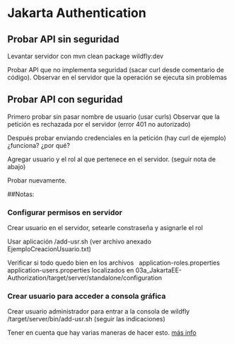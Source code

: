 # Jakarta Authentication

## Probar API sin seguridad

Levantar servidor con mvn clean package wildfly:dev

Probar API que no implementa seguridad (sacar curl desde comentario de código). 
Observar en el servidor que la operación se ejecuta sin problemas


## Probar API con seguridad

Primero probar sin pasar nombre de usuario (usar curls)
Observar que la petición es rechazada por el servidor (error 401 no autorizado)

Después probar enviando credenciales en la petición (hay curl de ejemplo)
		¿funciona? ¿por qué?

Agregar usuario y el rol al que pertenece en el servidor. (seguir nota de abajo)		

Probar nuevamente.

	
##Notas:

### Configurar permisos en servidor

Crear usuario en el servidor, setearle constraseña y asignarle el rol
   
   Usar aplicación /add-usr.sh (ver archivo anexado EjemploCreacionUsuario.txt)
	
   Verificar si todo quedo bien en los archivos &nbsp;
   			application-roles.properties 
   			application-users.properties 
   			localizados en 03a_JakartaEE-Authorization/target/server/standalone/configuration

### Crear usuario para acceder a consola gráfica

Crear usuario administrador para entrar a la consola de wildfly
	/target/server/bin/add-usr.sh (seguir las indicaciones)

Tener en cuenta que hay varias maneras de hacer esto.
		[más info](https://www.mastertheboss.com/jbossas/jboss-configuration/how-to-access-wildfly-admin-console/)